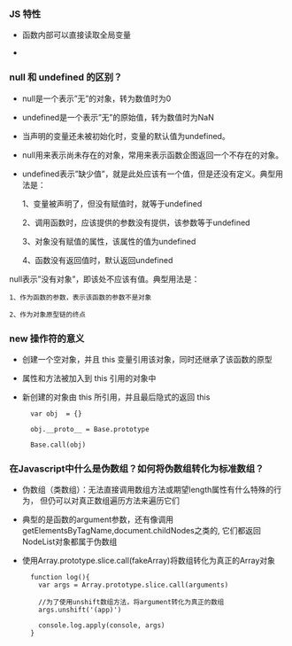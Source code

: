 
### JS 特性

- 函数内部可以直接读取全局变量

-


### null 和 undefined 的区别？

- null是一个表示”无”的对象，转为数值时为0

- undefined是一个表示”无”的原始值，转为数值时为NaN

- 当声明的变量还未被初始化时，变量的默认值为undefined。

- null用来表示尚未存在的对象，常用来表示函数企图返回一个不存在的对象。

- undefined表示”缺少值”，就是此处应该有一个值，但是还没有定义。典型用法是：

    1、变量被声明了，但没有赋值时，就等于undefined
    
    2、调用函数时，应该提供的参数没有提供，该参数等于undefined
    
    3、对象没有赋值的属性，该属性的值为undefined
    
    4、函数没有返回值时，默认返回undefined

null表示”没有对象”，即该处不应该有值。典型用法是：

    1、作为函数的参数，表示该函数的参数不是对象

    2、作为对象原型链的终点
    
### new 操作符的意义

- 创建一个空对象，并且 this 变量引用该对象，同时还继承了该函数的原型

- 属性和方法被加入到 this 引用的对象中

- 新创建的对象由 this 所引用，并且最后隐式的返回 this 

        var obj  = {}
        
        obj.__proto__ = Base.prototype
        
        Base.call(obj)

### 在Javascript中什么是伪数组？如何将伪数组转化为标准数组？

- 伪数组（类数组）：无法直接调用数组方法或期望length属性有什么特殊的行为，
  但仍可以对真正数组遍历方法来遍历它们
  
- 典型的是函数的argument参数，还有像调用getElementsByTagName,document.childNodes之类的,
  它们都返回NodeList对象都属于伪数组
  
- 使用Array.prototype.slice.call(fakeArray)将数组转化为真正的Array对象

        function log(){
          var args = Array.prototype.slice.call(arguments)
          
          //为了使用unshift数组方法，将argument转化为真正的数组
          args.unshift('(app)')
     
          console.log.apply(console, args)
        }